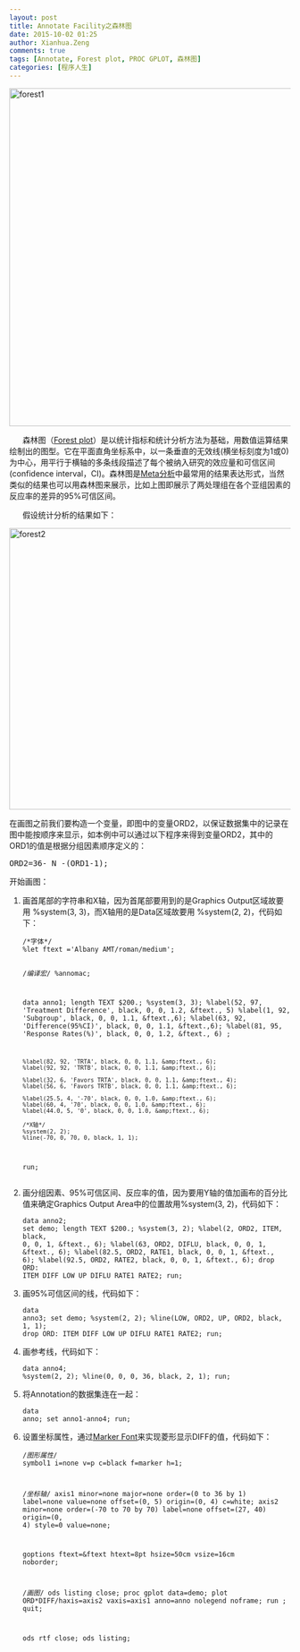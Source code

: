 ```yaml
---
layout: post
title: Annotate Facility之森林图
date: 2015-10-02 01:25
author: Xianhua.Zeng
comments: true
tags: [Annotate, Forest plot, PROC GPLOT, 森林图]
categories: [程序人生]
---
```

<p><a href="http://www.xianhuazeng.com/cn/wp-content/uploads/2015/10/forest1.jpg"><img class="aligncenter size-full wp-image-521" src="http://www.xianhuazeng.com/cn/wp-content/uploads/2015/10/forest1.jpg" alt="forest1" width="720" height="604" /></a></p><p>      森林图（<span style="text-decoration: underline;"><a href="https://en.wikipedia.org/wiki/Forest_plot" target="_blank">Forest plot</a></span>）是以统计指标和统计分析方法为基础，用数值运算结果绘制出的图型。它在平面直角坐标系中，以一条垂直的无效线(横坐标刻度为1或0)为中心，用平行于横轴的多条线段描述了每个被纳入研究的效应量和可信区间(confidence interval，CI)。森林图是<span style="text-decoration: underline;"><a href="http://baike.baidu.com/view/938263.htm" target="_blank">Meta分析</a></span>中最常用的结果表达形式，当然类似的结果也可以用森林图来展示，比如上图即展示了两处理组在各个亚组因素的反应率的差异的95%可信区间。<!--more--></p><p>      假设统计分析的结果如下：</p><p><a href="http://www.xianhuazeng.com/cn/wp-content/uploads/2015/10/forest2.jpg"><img class="aligncenter size-full wp-image-522" src="http://www.xianhuazeng.com/cn/wp-content/uploads/2015/10/forest2.jpg" alt="forest2" width="1132" height="503" /></a></p><p>在画图之前我们要构造一个变量，即图中的变量ORD2，以保证数据集中的记录在图中能按顺序来显示，如本例中可以通过以下程序来得到变量ORD2，其中的ORD1的值是根据分组因素顺序定义的：</p><pre lang="SAS">ORD2=36-_N_-(ORD1-1);
</pre><p>开始画图：</p><ol><li>画首尾部的字符串和X轴，因为首尾部要用到的是Graphics Output区域故要用 %system(3, 3)，而X轴用的是Data区域故要用 %system(2, 2)，代码如下：<pre><code>/*字体*/
%let ftext ='Albany AMT/roman/medium';

/*编译宏*/
%annomac;

data anno1;
    length TEXT $200.;
    %system(3, 3);
    %label(52, 97, 'Treatment Difference', black, 0, 0, 1.2, &amp;ftext., 5)
    %label(1, 92, 'Subgroup', black, 0, 0, 1.1, &amp;ftext.,6);
    %label(63, 92, 'Difference(95%CI)', black, 0, 0, 1.1, &amp;ftext.,6);
    %label(81, 95, 'Response Rates(%)', black, 0, 0, 1.2, &amp;ftext., 6) ;

    %label(82, 92, 'TRTA', black, 0, 0, 1.1, &amp;ftext., 6);
    %label(92, 92, 'TRTB', black, 0, 0, 1.1, &amp;ftext., 6);

    %label(32, 6, 'Favors TRTA', black, 0, 0, 1.1, &amp;ftext., 4);
    %label(56, 6, 'Favors TRTB', black, 0, 0, 1.1, &amp;ftext., 6);

    %label(25.5, 4, '-70', black, 0, 0, 1.0, &amp;ftext., 6);
    %label(60, 4, '70', black, 0, 0, 1.0, &amp;ftext., 6);
    %label(44.0, 5, '0', black, 0, 0, 1.0, &amp;ftext., 6);

    /*X轴*/
    %system(2, 2);
    %line(-70, 0, 70, 0, black, 1, 1);
run;
</code></pre></li><li>画分组因素、95%可信区间、反应率的值，因为要用Y轴的值加画布的百分比值来确定Graphics Output Area中的位置故用%system(3, 2)，代码如下：<pre><code>data anno2;
    set demo;
    length TEXT $200.;
    %system(3, 2);
    %label(2, ORD2, ITEM, black, 0, 0, 1, &amp;ftext., 6);
    %label(63, ORD2, DIFLU, black, 0, 0, 1, &amp;ftext., 6);
    %label(82.5, ORD2, RATE1, black, 0, 0, 1, &amp;ftext., 6);
    %label(92.5, ORD2, RATE2, black, 0, 0, 1, &amp;ftext., 6);
    drop ORD: ITEM DIFF LOW UP DIFLU RATE1 RATE2;
run;
</code></pre></li><li>画95%可信区间的线，代码如下：<pre><code>data anno3;
    set demo;
    %system(2, 2);
    %line(LOW, ORD2, UP, ORD2, black, 1, 1);
    drop ORD: ITEM DIFF LOW UP DIFLU RATE1 RATE2;
run;
</code></pre></li><li>画参考线，代码如下：<pre><code>data anno4;
    %system(2, 2);
    %line(0, 0, 0, 36, black, 2, 1);
run;
</code></pre></li><li>将Annotation的数据集连在一起：<pre><code>data anno;
    set anno1-anno4;
run;
</code></pre></li><li>设置坐标属性，通过<span style="text-decoration: underline;"><a href="https://support.sas.com/documentation/cdl/en/graphref/63022/HTML/default/viewer.htm#font-font-lists.htm#a002398129" target="_blank">Marker Font</a></span>来实现菱形显示DIFF的值，代码如下：<pre><code>/*图形属性*/
symbol1 i=none v=p c=black f=marker h=1;

/*坐标轴*/
axis1 minor=none major=none order=(0 to 36 by 1) label=none value=none offset=(0, 5) origin=(0, 4) c=white;
axis2 minor=none order=(-70 to 70 by 70) label=none offset=(27, 40) origin=(0, 4) style=0 value=none;

goptions ftext=&amp;ftext htext=8pt hsize=50cm vsize=16cm noborder;

/*画图*/
ods listing close;
proc gplot data=demo;
    plot ORD*DIFF/haxis=axis2
                  vaxis=axis1
                  anno=anno
                  nolegend
                  noframe;
run ;
quit;

ods rtf close;
ods listing;</code></pre></li></ol>
